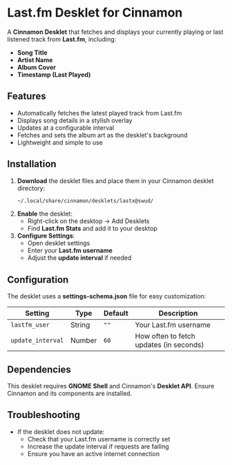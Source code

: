 # Last.fm Desklet for Cinnamon

A **Cinnamon Desklet** that fetches and displays your currently playing or last listened track from **Last.fm**, including:

-  **Song Title**
-  **Artist Name**
-  **Album Cover**
- **Timestamp (Last Played)**

## Features
- Automatically fetches the latest played track from Last.fm
- Displays song details in a stylish overlay
- Updates at a configurable interval
- Fetches and sets the album art as the desklet's background
- Lightweight and simple to use

## Installation
1. **Download** the desklet files and place them in your Cinnamon desklet directory:
   ```sh
   ~/.local/share/cinnamon/desklets/lastx@swud/
   ```
2. **Enable** the desklet:
   - Right-click on the desktop → Add Desklets
   - Find **Last.fm Stats** and add it to your desktop
3. **Configure Settings**:
   - Open desklet settings
   - Enter your **Last.fm username**
   - Adjust the **update interval** if needed

## Configuration
The desklet uses a **settings-schema.json** file for easy customization:

| Setting | Type | Default | Description |
|---------|------|---------|-------------|
| `lastfm_user` | String | `""` | Your Last.fm username |
| `update_interval` | Number | `60` | How often to fetch updates (in seconds) |

## Dependencies
This desklet requires **GNOME Shell** and Cinnamon's **Desklet API**. Ensure Cinnamon and its components are installed.

## Troubleshooting
- If the desklet does not update:
  - Check that your Last.fm username is correctly set
  - Increase the update interval if requests are failing
  - Ensure you have an active internet connection

